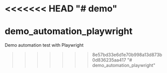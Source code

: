 <<<<<<< HEAD
"# demo" 
=======
# demo_automation_playwright
Demo automation test with Playwright
>>>>>>> 8e57bd33e6d1e70b998a13d873b0d836235aa417
"# demo_automation_playwright" 
